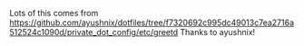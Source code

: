 Lots of this comes from https://github.com/ayushnix/dotfiles/tree/f7320692c995dc49013c7ea2716a512524c1090d/private_dot_config/etc/greetd Thanks to ayushnix!

